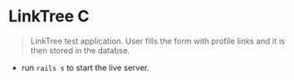 # LinkTree C

> LinkTree test application. User fills the form with profile links and it is then stored in the databse.

- run `rails s` to start the live server.